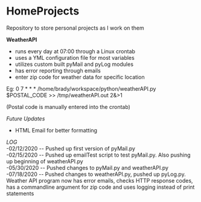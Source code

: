 # HomeProjects  
Repository to store personal projects as I work on them

**WeatherAPI**
- runs every day at 07:00 through a Linux crontab
- uses a YML configuration file for most variables
- utilizes custom built pyMail and pyLog modules
- has error reporting through emails
- enter zip code for weather data for specific location

Eg: 0 7 * * * /home/brady/workspace/python/weatherAPI.py $POSTAL_CODE >> /tmp/weatherAPI.out 2&>1

(Postal code is manually entered into the crontab)

*Future Updates*
* HTML Email for better formatting

_LOG_  
-02/12/2020 -- Pushed up first version of pyMail.py  
-02/15/2020 -- Pushed up emailTest script to test pyMail.py. Also pushing up beginning of weatherAPI.py  
-05/30/2020 -- Pushed changes to pyMail.py and weatherAPI.py
-07/18/2020 -- Pushed changes to weatherAPI.py, pushed up pyLog.py. Weather API program now has error emails, checks HTTP response codes, has a commandline argument for zip code and uses logging instead of print statements

